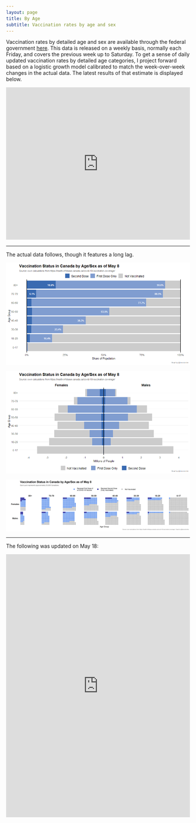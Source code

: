 ```yaml
---
layout: page
title: By Age
subtitle: Vaccination rates by age and sex
---
```


Vaccination rates by detailed age and sex are available through the federal government [here](https://health-infobase.canada.ca/covid-19/vaccination-coverage/). This data is released on a weekly basis, normally each Friday, and covers the previous week up to Saturday. To get a sense of daily updated vaccination rates by detailed age categories, I project forward based on a logistic growth model calibrated to match the week-over-week changes in the actual data. The latest results of that estimate is displayed below.

<iframe title="COVID Vaccination Rates by Age in Canada" aria-label="Stacked Bars" id="datawrapper-chart-RaMkr" src="https://datawrapper.dwcdn.net/RaMkr/1/" scrolling="no" frameborder="0" style="width: 0; min-width: 100% !important; border: none;" height="417"></iframe><script type="text/javascript">!function(){"use strict";window.addEventListener("message",(function(a){if(void 0!==a.data["datawrapper-height"])for(var e in a.data["datawrapper-height"]){var t=document.getElementById("datawrapper-chart-"+e)||document.querySelector("iframe[src*='"+e+"']");t&&(t.style.height=a.data["datawrapper-height"][e]+"px")}}))}();
</script>

---

The actual data follows, though it features a long lag.

![](Plots/demo_plot_bar.png)

![](Plots/demo_plot.png)

![](Plots/demo_plot_balls.png)

---

The following was updated on May 18:

<iframe title="Proportion of Albertans with a COVID Vaccine Dose" aria-label="Stacked Bars" id="datawrapper-chart-inMOI" src="https://datawrapper.dwcdn.net/inMOI/1/" scrolling="no" frameborder="0" style="width: 0; min-width: 100% !important; border: none;" height="720"></iframe><script type="text/javascript">!function(){"use strict";window.addEventListener("message",(function(a){if(void 0!==a.data["datawrapper-height"])for(var e in a.data["datawrapper-height"]){var t=document.getElementById("datawrapper-chart-"+e)||document.querySelector("iframe[src*='"+e+"']");t&&(t.style.height=a.data["datawrapper-height"][e]+"px")}}))}();
</script>
